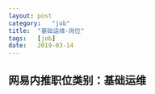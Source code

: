 ```yaml
---
layout:	post
category:	"job"
title:	"基础运维-岗位"
tags:	[job]
date:	2019-03-14
---
```

## 网易内推职位类别：基础运维
